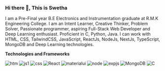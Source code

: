 ### Hi there 👋, This is Swetha

I am a Pre-Final year B.E Electronics and Instrumentation graduate at R.M.K Engineering College. I am an Intent Learner, Creative Thinker, Problem Solver, Passionate programmer, aspiring Full-Stack Web Developer and Deep Learning enthusiast. Proficient in C, Python, Java. I can work with HTML, CSS, TailwindCSS, JavaScript, ReactJs, NodeJs, NextJs, TypeScript, MongoDB and Deep Learning technologies.

**Technologies and Frameworks**

![htm](https://github.com/Swetha5021/Swetha5021/assets/110710815/fabe2052-94ac-404a-9543-6e970ca0fd5d)     ![js1](https://github.com/Swetha5021/Swetha5021/assets/110710815/a511315f-9675-4d6c-8b09-6b92556e4240)      ![css](https://github.com/Swetha5021/Swetha5021/assets/110710815/360939ae-4f13-43f0-9d24-1db1c68cd89c)      ![React](https://github.com/Swetha5021/Swetha5021/assets/110710815/14bbbc49-bf8e-4d4e-868b-10948e9f9731)
     ![materialui](https://github.com/Swetha5021/Swetha5021/assets/110710815/ea683231-8214-482a-8a95-7a73e111e2ef)     ![node](https://github.com/Swetha5021/Swetha5021/assets/110710815/55cc17d1-610c-4f40-b1e1-a16007e75608)     ![expjs](https://github.com/Swetha5021/Swetha5021/assets/110710815/8805af32-e352-4653-8070-76047cfdb7c8)     ![MongoDB](https://github.com/Swetha5021/Swetha5021/assets/110710815/8f8d5987-e4e0-4c23-a172-0b0bc1b73dbd)     ![C](https://github.com/Swetha5021/Swetha5021/assets/110710815/e812fe87-86cb-4360-9c50-162325271346)

